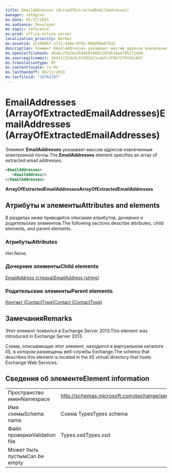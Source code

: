 ```yaml
---
title: EmailAddresses (ArrayOfExtractedEmailAddresses)
manager: sethgros
ms.date: 09/17/2015
ms.audience: Developer
ms.topic: reference
ms.prod: office-online-server
localization_priority: Normal
ms.assetid: 2c1996b7-a711-416a-9792-998290a87835
description: Элемент EmailAddresses указывает массив адресов извлеченные электронной почты.
ms.openlocfilehash: 46a6c2fb2dcd5d4587460c2d5d518a4795271da9
ms.sourcegitcommit: 34041125dc8c5f993b21cebfc4f8b72f0fd2cb6f
ms.translationtype: MT
ms.contentlocale: ru-RU
ms.lasthandoff: 06/11/2018
ms.locfileid: "19762297"
---
```

# <a name="emailaddresses-arrayofextractedemailaddresses"></a><span data-ttu-id="14f69-103">EmailAddresses (ArrayOfExtractedEmailAddresses)</span><span class="sxs-lookup"><span data-stu-id="14f69-103">EmailAddresses (ArrayOfExtractedEmailAddresses)</span></span>

<span data-ttu-id="14f69-104">Элемент **EmailAddresses** указывает массив адресов извлеченные электронной почты.</span><span class="sxs-lookup"><span data-stu-id="14f69-104">The **EmailAddresses** element specifies an array of extracted email addresses.</span></span> 
  
```XML
<EmailAddresses>
   <EmailAddress/>
</EmailAddresses>
```

 <span data-ttu-id="14f69-105">**ArrayOfExtractedEmailAddresses**</span><span class="sxs-lookup"><span data-stu-id="14f69-105">**ArrayOfExtractedEmailAddresses**</span></span>
## <a name="attributes-and-elements"></a><span data-ttu-id="14f69-106">Атрибуты и элементы</span><span class="sxs-lookup"><span data-stu-id="14f69-106">Attributes and elements</span></span>

<span data-ttu-id="14f69-107">В разделах ниже приводится описание атрибутов, дочерних и родительских элементов.</span><span class="sxs-lookup"><span data-stu-id="14f69-107">The following sections describe attributes, child elements, and parent elements.</span></span>
  
### <a name="attributes"></a><span data-ttu-id="14f69-108">Атрибуты</span><span class="sxs-lookup"><span data-stu-id="14f69-108">Attributes</span></span>

<span data-ttu-id="14f69-109">Нет.</span><span class="sxs-lookup"><span data-stu-id="14f69-109">None.</span></span>
  
### <a name="child-elements"></a><span data-ttu-id="14f69-110">Дочерние элементы</span><span class="sxs-lookup"><span data-stu-id="14f69-110">Child elements</span></span>

[<span data-ttu-id="14f69-111">EmailAddress (строка)</span><span class="sxs-lookup"><span data-stu-id="14f69-111">EmailAddress (string)</span></span>](emailaddress-string.md)
  
### <a name="parent-elements"></a><span data-ttu-id="14f69-112">Родительские элементы</span><span class="sxs-lookup"><span data-stu-id="14f69-112">Parent elements</span></span>

[<span data-ttu-id="14f69-113">Контакт (ContactType)</span><span class="sxs-lookup"><span data-stu-id="14f69-113">Contact (ContactType)</span></span>](contact-contacttype.md)
  
## <a name="remarks"></a><span data-ttu-id="14f69-114">Замечания</span><span class="sxs-lookup"><span data-stu-id="14f69-114">Remarks</span></span>

<span data-ttu-id="14f69-115">Этот элемент появился в Exchange Server 2013.</span><span class="sxs-lookup"><span data-stu-id="14f69-115">This element was introduced in Exchange Server 2013.</span></span>
  
<span data-ttu-id="14f69-116">Схема, описывающая этот элемент, находится в виртуальном каталоге IIS, в котором размещены веб-службы Exchange.</span><span class="sxs-lookup"><span data-stu-id="14f69-116">The schema that describes this element is located in the IIS virtual directory that hosts Exchange Web Services.</span></span>
  
## <a name="element-information"></a><span data-ttu-id="14f69-117">Сведения об элементе</span><span class="sxs-lookup"><span data-stu-id="14f69-117">Element information</span></span>

|||
|:-----|:-----|
|<span data-ttu-id="14f69-118">Пространство имен</span><span class="sxs-lookup"><span data-stu-id="14f69-118">Namespace</span></span>  <br/> |http://schemas.microsoft.com/exchange/services/2006/types  <br/> |
|<span data-ttu-id="14f69-119">Имя схемы</span><span class="sxs-lookup"><span data-stu-id="14f69-119">Schema name</span></span>  <br/> |<span data-ttu-id="14f69-120">Схема Types</span><span class="sxs-lookup"><span data-stu-id="14f69-120">Types schema</span></span>  <br/> |
|<span data-ttu-id="14f69-121">Файл проверки</span><span class="sxs-lookup"><span data-stu-id="14f69-121">Validation file</span></span>  <br/> |<span data-ttu-id="14f69-122">Types.xsd</span><span class="sxs-lookup"><span data-stu-id="14f69-122">Types.xsd</span></span>  <br/> |
|<span data-ttu-id="14f69-123">Может быть пустым</span><span class="sxs-lookup"><span data-stu-id="14f69-123">Can be empty</span></span>  <br/> ||
   

